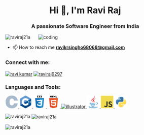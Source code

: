 <h1 align="center">Hi 👋, I'm Ravi Raj</h1>
<h3 align="center">A passionate Software Engineer from India</h3>
<img align="right"alt="coding"width="400"src="https://github.com/user-attachments/assets/96be971d-d004-4899-ba1a-b4cd80a206d4">
<p align="left"> <img src="https://komarev.com/ghpvc/?username=raviraj21a&label=Profile%20views&color=0e75b6&style=flat" alt="raviraj21a" /> </p>

- 📫 How to reach me **ravikrsingho68068@gmail.com**

<h3 align="left">Connect with me:</h3>
<p align="left">
<a href="http://www.linkedin.com/in/ravi-kumar-2b3284358" target="blank"><img align="center" src="https://raw.githubusercontent.com/rahuldkjain/github-profile-readme-generator/master/src/images/icons/Social/linked-in-alt.svg" alt="ravi kumar" height="30" width="40" /></a>
<a href="https://instagram.com/mrraviraj9297" target="blank"><img align="center" src="https://raw.githubusercontent.com/rahuldkjain/github-profile-readme-generator/master/src/images/icons/Social/instagram.svg" alt="raviraj9297" height="30" width="40" /></a>
</p>

<h3 align="left">Languages and Tools:</h3>
<p align="left"> <a href="https://www.cprogramming.com/" target="_blank" rel="noreferrer"> <img src="https://raw.githubusercontent.com/devicons/devicon/master/icons/c/c-original.svg" alt="c" width="40" height="40"/> </a> <a href="https://www.w3schools.com/cpp/" target="_blank" rel="noreferrer"> <img src="https://raw.githubusercontent.com/devicons/devicon/master/icons/cplusplus/cplusplus-original.svg" alt="cplusplus" width="40" height="40"/> </a> <a href="https://www.w3schools.com/css/" target="_blank" rel="noreferrer"> <img src="https://raw.githubusercontent.com/devicons/devicon/master/icons/css3/css3-original-wordmark.svg" alt="css3" width="40" height="40"/> </a> <a href="https://www.w3.org/html/" target="_blank" rel="noreferrer"> <img src="https://raw.githubusercontent.com/devicons/devicon/master/icons/html5/html5-original-wordmark.svg" alt="html5" width="40" height="40"/> </a> <a href="https://www.adobe.com/in/products/illustrator.html" target="_blank" rel="noreferrer"> <img src="https://www.vectorlogo.zone/logos/adobe_illustrator/adobe_illustrator-icon.svg" alt="illustrator" width="40" height="40"/> </a> <a href="https://www.java.com" target="_blank" rel="noreferrer"> <img src="https://raw.githubusercontent.com/devicons/devicon/master/icons/java/java-original.svg" alt="java" width="40" height="40"/> </a> <a href="https://developer.mozilla.org/en-US/docs/Web/JavaScript" target="_blank" rel="noreferrer"> <img src="https://raw.githubusercontent.com/devicons/devicon/master/icons/javascript/javascript-original.svg" alt="javascript" width="40" height="40"/> </a> <a href="https://www.python.org" target="_blank" rel="noreferrer"> <img src="https://raw.githubusercontent.com/devicons/devicon/master/icons/python/python-original.svg" alt="python" width="40" height="40"/> </a> </p>

<p><img align="left" src="https://github-readme-stats.vercel.app/api/top-langs?username=raviraj21a&show_icons=true&locale=en&layout=compact" alt="raviraj21a" /></p>

<p>&nbsp;<img align="center" src="https://github-readme-stats.vercel.app/api?username=raviraj21a&show_icons=true&locale=en" alt="raviraj21a" /></p>

<p><img align="center" src="https://github-readme-streak-stats.herokuapp.com/?user=raviraj21a&" alt="raviraj21a" /></p>
